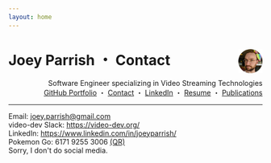 ```yaml
---
layout: home
---
```


<h1>
  Joey Parrish ・ Contact
  <img alt="Joey Parrish" src="Joey-circle.png" height="48" align="right">
</h1>

<div align="right">
  Software Engineer specializing in Video Streaming Technologies
</div>

<div align="right">
  <a href="https://joeyparrish.github.io/joeyparrish/">GitHub Portfolio</a> ・
  <a href="https://joeyparrish.github.io/joeyparrish/contact.html">Contact</a> ・
  <a href="https://www.linkedin.com/in/joeyparrish/">LinkedIn</a> ・
  <a href="https://joeyparrish.github.io/joeyparrish/resume.html">Resume</a> ・
  <a href="https://joeyparrish.github.io/joeyparrish/publications.html">Publications</a>
</div>

<hr>

<div>Email: <a href="mailto:joey.parrish@gmail.com">joey.parrish@gmail.com</a></div>
<div>video-dev Slack: <a href="https://video-dev.org/">https://video-dev.org/</a></div>
<div>LinkedIn: <a href="https://www.linkedin.com/in/joeyparrish/">https://www.linkedin.com/in/joeyparrish/</a></div>
<div>Pokemon Go: 6171 9255 3006 <a href="logos/trainer-code.png">(QR)</a></div>
<div>Sorry, I don't do social media.</div>
